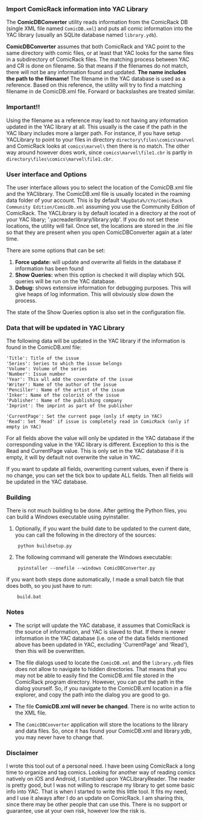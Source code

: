 ### Import ComicRack information into YAC Library
The **ComicDBConverter** utility reads information from the ComicRack DB (single XML file named `ComicDB.xml`) and
puts all comic information into the YAC library (usually an SQLite database named `library.ydb`).

**ComicDBConverter** assumes that both ComicRack and YAC point to the same directory with comic files, or at least that YAC looks for the same files in a subdirectory of ComicRack files. The matching process between YAC and CR is done on filename. So that means if the filenames do not match, there will not be any information found and updated. **The name includes the path to the filename!**  The filename in the YAC database is used as a reference. Based on this reference, the utility will try to find a matching filename in de ComicDB.xml file. Forward or backslashes are treated similar.

### Important!!

Using the filename as a reference may lead to not having any information updated in the YAC library at all. This usually is the case if the path in the YAC libary includes more a larger path. For instance, if you have setup YACLibrary to point to your files in directory `directory\files\comics\marvel` and ComicRack looks at `comics\marvel\` then there is no match. The other way around however does work, since `comics\marvel\file1.cbr` is partly in `directory\files\comics\marvel\file1.cbr`.

### User interface and Options
The user interface allows you to select the location of the ComicDB.xml file and the YAClibrary. The ComicDB.xml file is usually located in the roaming data folder of your account. This is by default `%AppData%/cYo/ComicRack Community Edition/ComicDb.xml` assuming you use the Community Edition of ComicRack. The YACLibrary is by default located in a directory at the root of your YAC libary; '.yacreaderlibrary/library.ydp'. If you do not set these locations, the utility will fail. Once set, the locations are stored in the .ini file so that they are present when you open ComicDBConverter again at a later time.

There are some options that can be set:
1. **Force update:** will update and overwrite all fields in the database if information has been found
2. **Show Queries:** when this option is checked it will display which SQL queries will be run on the YAC database.
3. **Debug:** shows extensive information for debugging purposes. This will give heaps of log information. This will obviously slow down the process.

The state of the Show Queries option is also set in the configuration file.

### Data that will be updated in YAC Library
The following data will be updated in the YAC library if the information is found in the ComicDB.xml file:

    'Title': Title of the issue
    'Series': Series to which the issue belongs
    'Volume': Volume of the series
    'Number': Issue number
    'Year': This wll add the coverdate of the issue
    'Writer': Name of the author of the issue
    'Penciller': Name of the artist of the issue
    'Inker': Name of the colorist of the issue
    'Publisher': Name of the publishing company
    'Imprint': The imprint as part of the publisher

    'CurrentPage': Set the current page (only if empty in YAC)
    'Read': Set 'Read' if issue is completely read in ComicRack (only if empty in YAC)

For all fields above the value will only be updated in the YAC database if the corresponding value in the YAC library is different. Exception to this is the Read and CurrentPage value. This is only set in the YAC database if it is empty, it will by default not overwrite the value in YAC.

If you want to update all fields, overwriting current values, even if there is no change, you can set the tick box to update ALL fields. Then all fields will be updated in the YAC database.

### Building
There is not much building to be done. After getting the Python files, you can build a Windows executable using pyinstaller. 

1. Optionally, if you want the build date to be updated to the current date, you can call the following in the directory of the sources:

        python buildsetup.py

2. The following command will generate the Windows executable:

        pyinstaller --onefile --windows ComicDBConverter.py


If you want both steps done automatically, I made a small batch file that does both, so you just have to run:

        build.bat


### Notes
- The script will update the YAC database, it assumes that ComicRack is the source of information, and YAC is slaved to that. If there is newer information in the YAC database (i.e. one of the data fields mentioned above has been updated in YAC, excluding 'CurrentPage' and 'Read'), then this will be overwritten. 

- The file dialogs used to locate the `ComicDB.xml` and the `library.ydb` files does not allow to navigate to hidden directories. That means that you may not be able to easily find the ComicDB.xml file stored in the ComicRack program directory. However, you can put the path in the dialog yourself. So, if you navigate to the ComicDB.xml location in a file explorer, and copy the path into the dialog you are good to go. 

- The file **ComicDB.xml will never be changed**. There is no write action to the XML file.

- The `ComicDBConverter` application will store the locations to the library and data files. So, once it has found your ComicDB.xml and library.ydb, you may never have to change that.

### Disclaimer
I wrote this tool out of a personal need. I have been using ComicRack a long time to organize and tag comics. Looking for another way of reading comics natively on iOS and Android, I stumbled upon YACLibraryReader. The reader is pretty good, but I was not willing to rescrape my library to get some basic info into YAC. That is when I started to write this little tool. It fits my need, and I use it always after I do an update on ComicRack. I am sharing this, since there may be other people that can use this. There is no support or guarantee, use at your own risk, however low the risk is.
